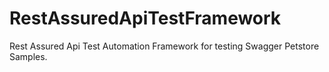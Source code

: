 # RestAssuredApiTestFramework
Rest Assured Api Test Automation Framework for testing Swagger Petstore Samples.
